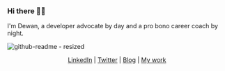 ### Hi there 👋🏽 

I'm Dewan, a developer advocate by day and a pro bono career coach by night.

![github-readme - resized](https://user-images.githubusercontent.com/30604461/160691554-1027a5a1-f899-4dc9-b0b1-e6f17d943117.png)

<p align="center">
  <a href="https://www.linkedin.com/in/diahmed/" target="_blank">LinkedIn</a>  |  <a href="https://twitter.com/DewanAhmed" target="_blank">Twitter</a>  |  <a href="https://www.dewanahmed.com/" target="_blank">Blog</a>  |  <a href="https://gist.github.com/dewandemo/2e55908e4e85398c6dd3e7bcd33e0053" target="_blank">My work</a>
</p>

<!--
**dewan-ahmed/dewan-ahmed** is a ✨ _special_ ✨ repository because its `README.md` (this file) appears on your GitHub profile.

Here are some ideas to get you started:

- 🔭 I’m currently working on ...
- 🌱 I’m currently learning ...
- 👯 I’m looking to collaborate on ...
- 🤔 I’m looking for help with ...
- 💬 Ask me about ...
- 📫 How to reach me: ...
- 😄 Pronouns: ...
- ⚡ Fun fact: ...
-->
